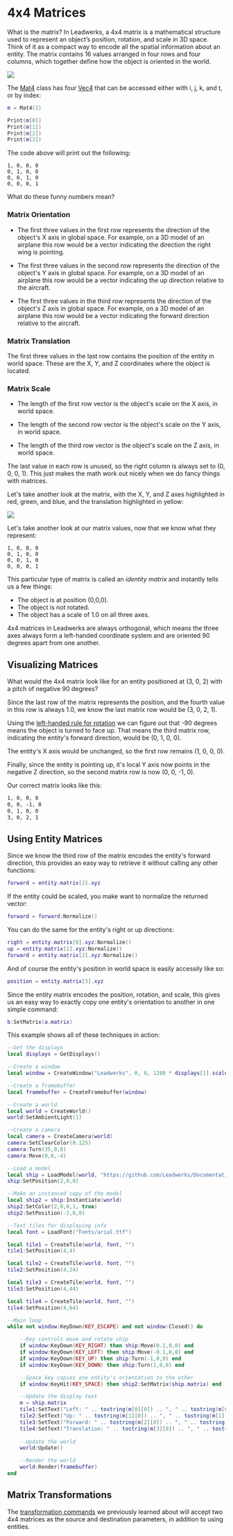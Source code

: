# 4x4 Matrices

What is the matrix? In Leadwerks, a 4x4 matrix is a mathematical structure used to represent an object’s position, rotation, and scale in 3D space. Think of it as a compact way to encode all the spatial information about an entity. The matrix contains 16 values arranged in four rows and four columns, which together define how the object is oriented in the world.

![](https://github.com/UltraEngine/Documentation/blob/master/Images/4x4matrix1.png?raw=true)

The [Mat4](Mat4.md) class has four [Vec4](Vec4.md) that can be accessed either with i, j, k, and t, or by index:

```lua
m = Mat4(1)

Print(m[0])
Print(m[1])
Print(m[2])
Print(m[3])
```
The code above will print out the following:

```
1, 0, 0, 0
0, 1, 0, 0
0, 0, 1, 0
0, 0, 0, 1
```

What do these funny numbers mean?

### Matrix Orientation

- The first three values in the first row represents the direction of the object's X axis in global space. For example, on a 3D model of an airplane this row would be a vector indicating the direction the right wing is pointing.

- The first three values in the second row represents the direction of the object's Y axis in global space. For example, on a 3D model of an airplane this row would be a vector indicating the up direction relative to the aircraft.

- The first three values in the third row represents the direction of the object's Z axis in global space. For example, on a 3D model of an airplane this row would be a vector indicating the forward direction relative to the aircraft.

### Matrix Translation

The first three values in the last row contains the position of the entity in world space. These are the X, Y, and Z coordinates where the object is located.

### Matrix Scale

- The length of the first row vector is the object's scale on the X axis, in world space.

- The length of the second row vector is the object's scale on the Y axis, in world space.

- The length of the third row vector is the object's scale on the Z axis, in world space.

The last value in each row is unused, so the right column is always set to (0, 0, 0, 1). This just makes the math work out nicely when we do fancy things with matrices.

Let's take another look at the matrix, with the X, Y, and Z axes highlighted in red, green, and blue, and the translation highlighted in yellow:

![](https://github.com/UltraEngine/Documentation/blob/master/Images/4x4matrix.png?raw=true)

Let's take another look at our matrix values, now that we know what they represent:

```
1, 0, 0, 0
0, 1, 0, 0
0, 0, 1, 0
0, 0, 0, 1
```

This particular type of matrix is called an _identity matrix_ and instantly tells us a few things:
- The object is at position (0,0,0).
- The object is not rotated.
- The object has a scale of 1.0 on all three axes.

4x4 matrices in Leadwerks are always orthogonal, which means the three axes always form a left-handed coordinate system and are oriented 90 degrees apart from one another.

## Visualizing Matrices

What would the 4x4 matrix look like for an entity positioned at (3, 0, 2) with a pitch of negative 90 degrees?

Since the last row of the matrix represents the position, and the fourth value in this row is always 1.0, we know the last matrix row would be (3, 0, 2, 1).

Using the [left-handed rule for rotation](3drotation.md) we can figure out that -90 degrees means the object is turned to face up. That means the third matrix row, indicating the entity's forward direction, would be (0, 1, 0, 0).

The entity's X axis would be unchanged, so the first row remains (1, 0, 0, 0).

Finally, since the entity is pointing up, it's local Y axis now points in the negative Z direction, so the second matrix row is now (0, 0, -1, 0).

Our correct matrix looks like this:

```txt
1, 0, 0, 0
0, 0, -1, 0
0, 1, 0, 0
3, 0, 2, 1
```

## Using Entity Matrices

Since we know the third row of the matrix encodes the entity's forward direction, this provides an easy way to retrieve it without calling any other functions:

```lua
forward = entity.matrix[2].xyz
```

If the entity could be scaled, you make want to normalize the returned vector:

```lua
forward = forward:Normalize()
```

You can do the same for the entity's right or up directions:

```lua
right = entity.matrix[0].xyz:Normalize()
up = entity.matrix[1].xyz:Normalize()
forward = entity.matrix[2].xyz:Normalize()
```

And of course the entity's position in world space is easily accessily like so:

```lua
position = entity.matrix[3].xyz
```

Since the entity matrix encodes the position, rotation, and scale, this gives us an easy way to exactly copy one entity's orientation to another in one simple command:

```lua
b:SetMatrix(a.matrix)
```

This example shows all of these techniques in action:

```lua
--Get the displays
local displays = GetDisplays()

--Create a window
local window = CreateWindow("Leadwerks", 0, 0, 1280 * displays[1].scale, 720 * displays[1].scale, displays[1], WINDOW_TITLEBAR | WINDOW_CENTER)

--Create a framebuffer
local framebuffer = CreateFramebuffer(window)

--Create a world
local world = CreateWorld()
world:SetAmbientLight(1)

--Create a camera
local camera = CreateCamera(world)
camera:SetClearColor(0.125)
camera:Turn(35,0,0)
camera:Move(0,0,-4)

--Load a model
local ship = LoadModel(world, "https://github.com/Leadwerks/Documentation/raw/refs/heads/master/Assets/Models/Spaceship/spaceship.mdl")
ship:SetPosition(2,0,0)

--Make an instanced copy of the model
local ship2 = ship:Instantiate(world)
ship2:SetColor(2,0,0,1, true)
ship2:SetPosition(-2,0,0)

--Text tiles for displaying info
local font = LoadFont("Fonts/arial.ttf")

local tile1 = CreateTile(world, font, "")
tile1:SetPosition(4,4)

local tile2 = CreateTile(world, font, "")
tile2:SetPosition(4,24)

local tile3 = CreateTile(world, font, "")
tile3:SetPosition(4,44)

local tile4 = CreateTile(world, font, "")
tile4:SetPosition(4,64)

--Main loop
while not window:KeyDown(KEY_ESCAPE) and not window:Closed() do

    --Key controls move and rotate ship
    if window:KeyDown(KEY_RIGHT) then ship:Move(0.1,0,0) end
    if window:KeyDown(KEY_LEFT) then ship:Move(-0.1,0,0) end
    if window:KeyDown(KEY_UP) then ship:Turn(-1,0,0) end
    if window:KeyDown(KEY_DOWN) then ship:Turn(1,0,0) end

	--Space key copies one entity's orientation to the other
	if window:KeyHit(KEY_SPACE) then ship2:SetMatrix(ship.matrix) end

	--Update the display text
	m = ship.matrix
	tile1:SetText("Left: " .. tostring(m[0][0]) .. ", " .. tostring(m[0][1]) .. ", " .. tostring(m[0][2]) )
	tile2:SetText("Up: " .. tostring(m[1][0]) .. ", " .. tostring(m[1][1]) .. ", " .. tostring(m[1][2]) )
	tile3:SetText("Forward: " .. tostring(m[2][0]) .. ", " .. tostring(m[2][1]) .. ", " .. tostring(m[2][2]) )
	tile4:SetText("Translation: " .. tostring(m[3][0]) .. ", " .. tostring(m[3][1]) .. ", " .. tostring(m[3][2]) )
	
    --Update the world
    world:Update()

    --Render the world
    world:Render(framebuffer)
end
```

## Matrix Transformations

The [transformation commands](3dtransform.md) we previously learned about will accept two 4x4 matrices as the source and destination parameters, in addition to using entities.

